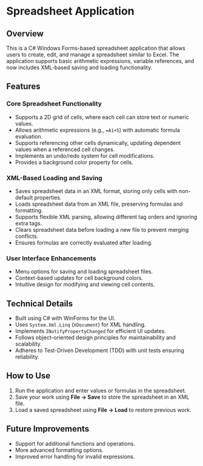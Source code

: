 # Spreadsheet Application  

## Overview  
This is a C# Windows Forms-based spreadsheet application that allows users to create, edit, and manage a spreadsheet similar to Excel. The application supports basic arithmetic expressions, variable references, and now includes XML-based saving and loading functionality.  

## Features  

### Core Spreadsheet Functionality  
- Supports a 2D grid of cells, where each cell can store text or numeric values.  
- Allows arithmetic expressions (e.g., `=A1+5`) with automatic formula evaluation.  
- Supports referencing other cells dynamically, updating dependent values when a referenced cell changes.  
- Implements an undo/redo system for cell modifications.  
- Provides a background color property for cells.  

### XML-Based Loading and Saving  
- Saves spreadsheet data in an XML format, storing only cells with non-default properties.  
- Loads spreadsheet data from an XML file, preserving formulas and formatting.  
- Supports flexible XML parsing, allowing different tag orders and ignoring extra tags.  
- Clears spreadsheet data before loading a new file to prevent merging conflicts.  
- Ensures formulas are correctly evaluated after loading.  

### User Interface Enhancements  
- Menu options for saving and loading spreadsheet files.  
- Context-based updates for cell background colors.  
- Intuitive design for modifying and viewing cell contents.  

## Technical Details  
- Built using C# with WinForms for the UI.  
- Uses `System.Xml.Linq` (`XDocument`) for XML handling.  
- Implements `INotifyPropertyChanged` for efficient UI updates.  
- Follows object-oriented design principles for maintainability and scalability.  
- Adheres to Test-Driven Development (TDD) with unit tests ensuring reliability.  

## How to Use  
1. Run the application and enter values or formulas in the spreadsheet.  
2. Save your work using **File → Save** to store the spreadsheet in an XML file.  
3. Load a saved spreadsheet using **File → Load** to restore previous work.  

## Future Improvements  
- Support for additional functions and operations.  
- More advanced formatting options.  
- Improved error handling for invalid expressions.  

